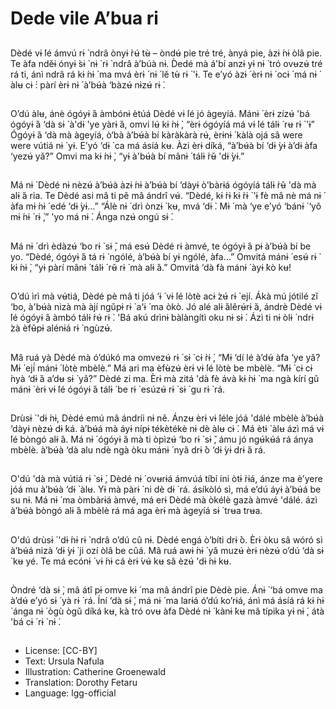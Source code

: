 # Dede vile A’bua ri

##
Dèdé vɨ ́lé ámvú rɨ ̀ ndrâ ònyɨ ̀rʉ́ tʉ̀ –
òndʉ́ pie tré tré, ànyá pie, àzɨ ́nɨ òlâ
pie. Te àfa nděɨ ónyɨ ̀sɨ ̀ nɨ ̀ rɨ ̀ ndrâ
à’búà nɨ. D̀edé mà á'bí anzɨ yɨ nɨ ́ tró
ovʉzʉ́ tré rá ti, ánì ndrâ rá kɨ ́nɨ ̀ ma
mvá èrɨ ́ nɨ ́ lě tʉ̀ rɨ ̀ 'ɨ.
Te e’yó àzɨ ́ èrɨ nɨ ́ ocɨ ́ má nɨ ́ àlʉ cɨ ́:
pàrí èrɨ nɨ ́ à’bʉ́à ‘bàzʉ́ nɨzʉ́ rɨ ̀.

##
O’dú àlʉ, ánè ógóyɨ ́á àmbónɨ ètúá
Dèdé vɨ ́lé jó àgeyíá. Mánɨ ́ èrɨ zízʉ́
'bá ógóyɨ ́á ‘dà sɨ ̀ à'dɨ 'ye yàrɨ ̀á, omvi
lʉ́ kɨ ̀nɨ ̀, “èrɨ ógóyíá má vɨ ́lé tálɨ ́ rʉ rɨ ̀
'ɨ”
Ógóyɨ ́á ‘dà mà àgeyíá, ò‘bà à’bʉ́à bí
kàràkàrà rʉ́, èrɨnɨ ́ kàlà ojá sâ were
were vútiá nɨ ̀ yɨ.
E’yó ‘dɨ ̀ ca má ásíá kʉ. Àzi èrɨ díká,
“à’bʉ́à bí ‘dɨ ̀yɨ à’dɨ àfa ‘yezʉ́ yǎ?”
Omvi ma kɨ ́nɨ ̀, “yɨ à'bʉ́à bí mânɨ ́
tálɨ ́rʉ̌ 'dɨ ̀yɨ.”

##
Má nɨ ́ Dèdé nɨ nèzʉ́ à’bʉ́à àzɨ ́nɨ
à’bʉ́à bí ‘dàyɨ ò'bàrɨá ógóyíá tálɨ ́rʉ̌
'dà mà alɨ ́á ria. Te Dèdé asi mâ ti pě
mâ ándrî vʉ́.
“Dèdé, kɨ ́rɨ ́kɨ ̀rɨ ̀ 'ɨ ́fè mâ nè má nɨ ́ àfa
mɨ ́nɨ ́ edé ‘dɨ ̀yɨ…”
“Álè nɨ ́ drì ònzɨ ́ kʉ, mvá ‘dɨ ̀. Mɨ ́ mà
‘ye e’yó ‘bánɨ ́ ‘yǒ mɨ ́nɨ ́ rɨ ̀,” 'yo má nɨ ́.
Ánga nzʉ́ ongú sɨ ̀.

##
Má nɨ ́ drì èdàzʉ́ ‘bo rɨ ̀ sɨ ̌, má esʉ́
Dèdé rɨ àmvé, te ógóyɨ ́á pɨ à’bʉ́à bí
be yo.
“Dèdé, ógóyɨ ́á tá rɨ ̀ ngólé, à’bʉ́à bí
yɨ ngólé, àfa…”
Omvitá mánɨ ́ esʉ́ rɨ ̀ kɨ ́nɨ ̀, “yɨ pàrí
mânɨ ́ tálɨ ́ rʉ̌ rɨ ̀ mà alɨ ́á.”
Omvitá ‘dà fà mánɨ ́ àyɨ ̀kò kʉ!

##
O’dú ìrì mà vʉ́tiá, Dèdé pè mâ ti jóá
‘ɨ ́ vɨ ́lé lòtè acɨ ́zʉ́ rɨ ̀ ejí.
Ákà mú jótilé zǐ ‘bo, à'bʉ́à nizà mà
àjí ngǔpɨ rɨ ̀ a'ɨ ́ ma òkò. Jó alé
alɨ ́álêrʉ́rɨ ̀á, ándrè Dèdé vɨ ́lé ógóyɨ ́á
àmbó tálɨ ́rʉ́ rɨ ̀. 'Bá akú drìnɨ
bàlàngítì oku nɨ sɨ ̀.
Ázì ti nɨ òlɨ ́ ndrɨ ̀zà èfʉ̌pɨ alénɨá rɨ ̀
ngùzʉ́.

##
Mâ ruá yà Dèdé mà ó’dúkó ma
omvezʉ́ rɨ ̀ sɨ ̀ cɨ ̀rɨ ̀, “Mɨ ‘dí lé à’dʉ́ àfa
‘ye yǎ? Mɨ ́ ejí́ mánɨ ́ lòtè mbèlè.”
Má ari ma èfʉ̀zʉ́ èrɨ vɨ ́lé lòtè be
mbèlè. “Mɨ ̀ cɨ cɨ ̀nyà ‘dɨ ̀á a’dʉ sɨ ̀ yâ?”
Dèdé zi ma.
Èrɨ mà zitá 'dà fè ávà kɨ ̀nɨ ̀ ma ngà
kírí gǔ mánɨ ́ èrɨ vɨ ́lé ógóyɨ ́á tálɨ ́ be rɨ ̀
esúzʉ́ rɨ ̀ sɨ ̀ gu rɨ ̀ rá.

##
Drùsɨ ̀ 'dɨ ́nɨ, Dèdé emú mâ ándríi nɨ
ně. Ánzʉ èrɨ vɨ ́léle jóá 'dálé mbèlè
à’bʉ́à ‘dàyɨ nèzʉ́ dɨ ́ká.
à’bʉ́á mà áyɨ nípɨ tékètékè nɨ dè àlʉ
cɨ ́. Má ètɨ ̀ àlʉ ázì má vɨ ́lé bòngó alɨ ́á.
Má nɨ ́ ógóyɨ ́á mà ti òpìzʉ́ ‘bo rɨ ̀ sɨ ̌,
ámu jó ngʉ́kʉ́á rá ánya mbèlè.
à’bʉ́à ‘dà alu ndè ngà òku mánɨ ́ nyǎ
drɨ ̀ò ‘dɨ ̀yɨ drɨ ́á rá.

##
O'dú 'dà mà vútiá rɨ ̀ sɨ ̀, Dèdé nɨ ́
ovʉrɨá ámvúá tíbí ini òtɨ ̀rɨá, ánze ma
è’yere jóá mu à’bʉ́à ‘dɨ ̀ àlʉ. Yɨ mà
pàrɨ ́ ni dè dɨ ́ rá. ásíkòló sì, má e’dú
áyɨ à’bʉ́á be su nɨ.
Má nɨ ́ ma òmbàrɨá àmvé, má erɨ
Dèdé mà òkélè gazà àmvé 'dálé. ázì
à’bʉ́à bòngó alɨ ́á mbèlè rá má aga
èrɨ mà àgeyíá sɨ ̀ trʉa trʉa.

##
O'dú drùsɨ ̀ 'dɨ ́nɨ rɨ ̀ ndrâ o’dú cû nɨ.
Dèdé engá ò’bíti drɨ ̀ò. Èrɨ òku sâ
wóró sì à’bʉ́á nizà ‘dɨ ̀yɨ ̀ ji ozí òlâ be
cûá.
Mâ ruá awɨ ́nɨ ́ yǎ muzʉ́ èrɨ nèzʉ́ o’dú
‘dà sɨ ̀ kʉ yé. Te má ecónɨ ́ vɨ ́nɨ cá
èrɨ ́vʉ́ kʉ sâ èzʉ́ 'dɨ ́nɨ kʉ.

##
Òndré ‘dà sɨ ̀, mâ átî pɨ omve kɨ ́ ma
mâ ándrî pie Dèdè pie. Ánɨ ̀ ‘bá
omve ma à’dʉ́ e’yó sɨ ̀ yà rɨ ̀ rá.
Íní ‘dà sɨ ̀, má nɨ ́ ma larɨá ó’dú ko’rɨá,
ánì má ásíá rá kɨ ́nɨ ̀ ánga nɨ ́ ògù ògǔ
díká kʉ, kà tró ovʉ àfa Dèdé nɨ ́
kànɨ ̀kʉ mâ típika yɨ nɨ ́, átà 'bá cɨ ́ rɨ ̀
nɨ ́.

##
* License: [CC-BY]
* Text: Ursula Nafula
* Illustration: Catherine Groenewald
* Translation: Dorothy Fetaru
* Language: lgg-official
